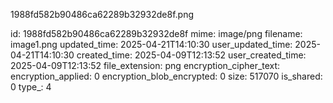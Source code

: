 1988fd582b90486ca62289b32932de8f.png

id: 1988fd582b90486ca62289b32932de8f
mime: image/png
filename: image1.png
updated_time: 2025-04-21T14:10:30
user_updated_time: 2025-04-21T14:10:30
created_time: 2025-04-09T12:13:52
user_created_time: 2025-04-09T12:13:52
file_extension: png
encryption_cipher_text: 
encryption_applied: 0
encryption_blob_encrypted: 0
size: 517070
is_shared: 0
type_: 4